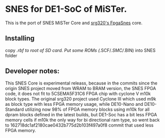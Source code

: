 # SNES for DE1-SoC of MiSTer.

This is the port of SNES MiSTer Core and [srg320's FpgaSnes](https://github.com/srg320/FpgaSnes) core.

## Installing
copy *.rbf to root of SD card. Put some ROMs (*.SCF/*.SMC/*.BIN) into SNES folder

## Developer notes:
This SNES Core is experimental releass, because in the commits since the origin SNES project moved from WRAM to BRAM version, the SNES FPGA code, it does not fit to 5CSEMA5F31C6 FPGA chip with cyclone V m10k block types. The original srg320 project used Cyclone III which used m9k as block type with less FPGA memory usage, while DE10-Nano and DE10-Standard utilizing now 98% of FPGA  memory blocks using m10k for all dpram blocks defined in the latest builds, but DE1-Soc has a bit less FPGA memory cells if m10k the only way for bi directional ram type, so went back to 162718dc1af2180cae0432b775d2b103f497a0f8 commit that used less FPGA memory. 
